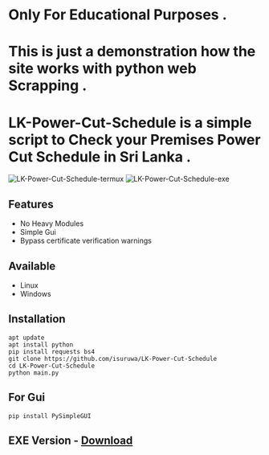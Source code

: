 # Only For Educational Purposes .
# This is just a demonstration how the site works with python web Scrapping .

# LK-Power-Cut-Schedule is a simple script to Check your Premises Power Cut Schedule in Sri Lanka .

![LK-Power-Cut-Schedule-termux](https://user-images.githubusercontent.com/72663288/210753745-bef19826-fbd3-49cb-b156-ccfc38396eea.png)
![LK-Power-Cut-Schedule-exe](https://user-images.githubusercontent.com/72663288/210753736-360080d0-3e08-45a9-b44d-f0af0b22537d.png)

## Features 
* No Heavy Modules
* Simple Gui
* Bypass certificate verification warnings 

## Available
* Linux
* Windows

## Installation

```
apt update
apt install python
pip install requests bs4
git clone https://github.com/isuruwa/LK-Power-Cut-Schedule
cd LK-Power-Cut-Schedule
python main.py
```
## For Gui 

```
pip install PySimpleGUI
```

## EXE Version - <a href="https://github.com/isuruwa/LK-Power-Cut-Schedule/releases/tag/EXE">Download</a>
